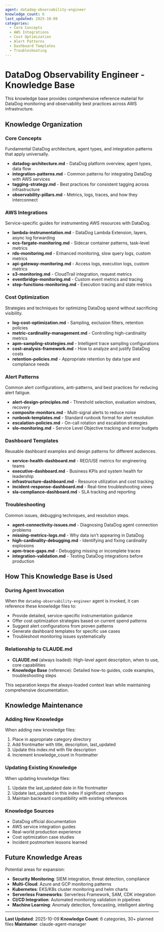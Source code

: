 ```yaml
---
agent: datadog-observability-engineer
knowledge_count: 6
last_updated: 2025-10-09
categories:
  - Core Concepts
  - AWS Integrations
  - Cost Optimization
  - Alert Patterns
  - Dashboard Templates
  - Troubleshooting
---
```


# DataDog Observability Engineer - Knowledge Base

This knowledge base provides comprehensive reference material for DataDog monitoring and observability best practices across AWS infrastructure.

## Knowledge Organization

### Core Concepts

Fundamental DataDog architecture, agent types, and integration patterns that apply universally.

- **datadog-architecture.md** - DataDog platform overview, agent types, data flow
- **integration-patterns.md** - Common patterns for integrating DataDog with AWS services
- **tagging-strategy.md** - Best practices for consistent tagging across infrastructure
- **observability-pillars.md** - Metrics, logs, traces, and how they interconnect

### AWS Integrations

Service-specific guides for instrumenting AWS resources with DataDog.

- **lambda-instrumentation.md** - DataDog Lambda Extension, layers, async log forwarding
- **ecs-fargate-monitoring.md** - Sidecar container patterns, task-level metrics
- **rds-monitoring.md** - Enhanced monitoring, slow query logs, custom metrics
- **api-gateway-monitoring.md** - Access logs, execution logs, custom metrics
- **s3-monitoring.md** - CloudTrail integration, request metrics
- **eventbridge-monitoring.md** - Custom event metrics and tracing
- **step-functions-monitoring.md** - Execution tracing and state metrics

### Cost Optimization

Strategies and techniques for optimizing DataDog spend without sacrificing visibility.

- **log-cost-optimization.md** - Sampling, exclusion filters, retention policies
- **metric-cardinality-management.md** - Controlling high-cardinality metrics
- **apm-sampling-strategies.md** - Intelligent trace sampling configurations
- **cost-analysis-framework.md** - How to analyze and justify DataDog costs
- **retention-policies.md** - Appropriate retention by data type and compliance needs

### Alert Patterns

Common alert configurations, anti-patterns, and best practices for reducing alert fatigue.

- **alert-design-principles.md** - Threshold selection, evaluation windows, recovery
- **composite-monitors.md** - Multi-signal alerts to reduce noise
- **runbook-templates.md** - Standard runbook format for alert resolution
- **escalation-policies.md** - On-call rotation and escalation strategies
- **slo-monitoring.md** - Service Level Objective tracking and error budgets

### Dashboard Templates

Reusable dashboard examples and design patterns for different audiences.

- **service-health-dashboard.md** - RED/USE metrics for engineering teams
- **executive-dashboard.md** - Business KPIs and system health for leadership
- **infrastructure-dashboard.md** - Resource utilization and cost tracking
- **incident-response-dashboard.md** - Real-time troubleshooting views
- **sla-compliance-dashboard.md** - SLA tracking and reporting

### Troubleshooting

Common issues, debugging techniques, and resolution steps.

- **agent-connectivity-issues.md** - Diagnosing DataDog agent connection problems
- **missing-metrics-logs.md** - Why data isn't appearing in DataDog
- **high-cardinality-debugging.md** - Identifying and fixing cardinality explosions
- **apm-trace-gaps.md** - Debugging missing or incomplete traces
- **integration-validation.md** - Testing DataDog integrations before production

## How This Knowledge Base is Used

### During Agent Invocation

When the `datadog-observability-engineer` agent is invoked, it can reference these knowledge files to:

- Provide detailed, service-specific instrumentation guidance
- Offer cost optimization strategies based on current spend patterns
- Suggest alert configurations from proven patterns
- Generate dashboard templates for specific use cases
- Troubleshoot monitoring issues systematically

### Relationship to CLAUDE.md

- **CLAUDE.md** (always loaded): High-level agent description, when to use, core capabilities
- **Knowledge Base** (reference): Detailed how-to guides, code examples, troubleshooting steps

This separation keeps the always-loaded context lean while maintaining comprehensive documentation.

## Knowledge Maintenance

### Adding New Knowledge

When adding new knowledge files:

1. Place in appropriate category directory
2. Add frontmatter with title, description, last_updated
3. Update this index.md with file description
4. Increment knowledge_count in frontmatter

### Updating Existing Knowledge

When updating knowledge files:

1. Update the last_updated date in file frontmatter
2. Update last_updated in this index if significant changes
3. Maintain backward compatibility with existing references

### Knowledge Sources

- DataDog official documentation
- AWS service integration guides
- Real-world production experience
- Cost optimization case studies
- Incident postmortem lessons learned

## Future Knowledge Areas

Potential areas for expansion:

- **Security Monitoring**: SIEM integration, threat detection, compliance
- **Multi-Cloud**: Azure and GCP monitoring patterns
- **Kubernetes**: EKS/K8s cluster monitoring and helm charts
- **Serverless Frameworks**: Serverless Framework, SAM, CDK integration
- **CI/CD Integration**: Automated monitoring validation in pipelines
- **Machine Learning**: Anomaly detection, forecasting, intelligent alerting

---

**Last Updated**: 2025-10-09
**Knowledge Count**: 6 categories, 30+ planned files
**Maintainer**: claude-agent-manager
